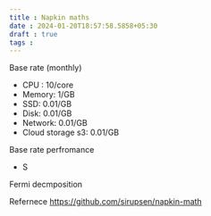 ```yaml
---
title : Napkin maths
date : 2024-01-20T18:57:58.5858+05:30
draft : true
tags : 
---
```


Base rate  (monthly)
- CPU : 10/core
- Memory: 1/GB
- SSD: 0.01/GB
- Disk: 0.01/GB
- Network: 0.01/GB
- Cloud storage s3: 0.01/GB

Base rate perfromance
- S

Fermi decmposition

Refernece https://github.com/sirupsen/napkin-math


